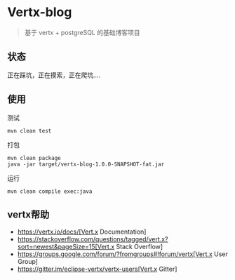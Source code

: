 # Vertx-blog

> 基于 vertx + postgreSQL 的基础博客项目

## 状态

正在踩坑，正在摸索，正在爬坑....

## 使用

测试
```
mvn clean test
```

打包
```
mvn clean package
java -jar target/vertx-blog-1.0.0-SNAPSHOT-fat.jar 
```

运行
```
mvn clean compile exec:java
```

## vertx帮助

* https://vertx.io/docs/[Vert.x Documentation]
* https://stackoverflow.com/questions/tagged/vert.x?sort=newest&pageSize=15[Vert.x Stack Overflow]
* https://groups.google.com/forum/?fromgroups#!forum/vertx[Vert.x User Group]
* https://gitter.im/eclipse-vertx/vertx-users[Vert.x Gitter]


